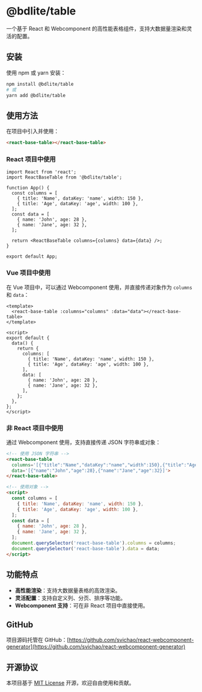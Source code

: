 # @bdlite/table

一个基于 React 和 Webcomponent 的高性能表格组件，支持大数据量渲染和灵活的配置。

## 安装

使用 npm 或 yarn 安装：

```bash
npm install @bdlite/table
# 或
yarn add @bdlite/table
```

## 使用方法

在项目中引入并使用：

```html
<react-base-table></react-base-table>
```

### React 项目中使用

```tsx
import React from 'react';
import ReactBaseTable from '@bdlite/table';

function App() {
  const columns = [
    { title: 'Name', dataKey: 'name', width: 150 },
    { title: 'Age', dataKey: 'age', width: 100 },
  ];
  const data = [
    { name: 'John', age: 28 },
    { name: 'Jane', age: 32 },
  ];

  return <ReactBaseTable columns={columns} data={data} />;
}

export default App;
```

### Vue 项目中使用

在 Vue 项目中，可以通过 Webcomponent 使用，并直接传递对象作为 `columns` 和 `data`：

```vue
<template>
  <react-base-table :columns="columns" :data="data"></react-base-table>
</template>

<script>
export default {
  data() {
    return {
      columns: [
        { title: 'Name', dataKey: 'name', width: 150 },
        { title: 'Age', dataKey: 'age', width: 100 },
      ],
      data: [
        { name: 'John', age: 28 },
        { name: 'Jane', age: 32 },
      ],
    };
  },
};
</script>
```

### 非 React 项目中使用

通过 Webcomponent 使用，支持直接传递 JSON 字符串或对象：

```html
<!-- 使用 JSON 字符串 -->
<react-base-table
  columns='[{"title":"Name","dataKey":"name","width":150},{"title":"Age","dataKey":"age","width":100}]'
  data='[{"name":"John","age":28},{"name":"Jane","age":32}]'>
</react-base-table>

<!-- 使用对象 -->
<script>
  const columns = [
    { title: 'Name', dataKey: 'name', width: 150 },
    { title: 'Age', dataKey: 'age', width: 100 },
  ];
  const data = [
    { name: 'John', age: 28 },
    { name: 'Jane', age: 32 },
  ];
  document.querySelector('react-base-table').columns = columns;
  document.querySelector('react-base-table').data = data;
</script>
```

## 功能特点

- **高性能渲染**：支持大数据量表格的高效渲染。
- **灵活配置**：支持自定义列、分页、排序等功能。
- **Webcomponent 支持**：可在非 React 项目中直接使用。

## GitHub

项目源码托管在 GitHub：[https://github.com/svichao/react-webcomponent-generator](https://github.com/svichao/react-webcomponent-generator)

## 开源协议

本项目基于 [MIT License](LICENSE) 开源，欢迎自由使用和贡献。
